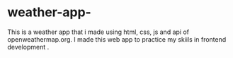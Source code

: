 # weather-app-
This is a weather app that i made using html, css, js and api of openweathermap.org.  I made this web app to practice my skiils in frontend development .
